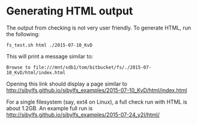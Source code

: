 # Generating HTML output

The output from checking is not very user friendly. To generate HTML, run the following:

    fs_test.sh html ./2015-07-10_KvD
    
This will print a message similar to:

    Browse to file:///mnt/sdb1/tom/bitbucket/fs/./2015-07-10_KvD/html/index.html
    
Opening this link should display a page similar to <http://sibylfs.github.io/sibylfs_examples/2015-07-10_KvD/html/index.html>

For a single filesystem (say, ext4 on Linux), a full check run with HTML is about 1.2GB. An example full run is <http://sibylfs.github.io/sibylfs_examples/2015-07-24_y2I/html/>
